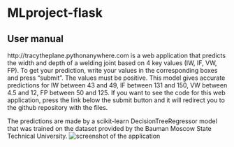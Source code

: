 # MLproject-flask
<h2>User manual</h2>
http://tracytheplane.pythonanywhere.com is a web application that predicts the width and depth of a welding joint based on 4 key values (IW, IF, VW, FP). To get your prediction, write your values in the corresponding boxes and press “submit”. The values must be positive. This model gives accurate predictions for IW between 43 and 49, IF between 131 and 150, VW between 4.5 and 12, FP between 50 and 125.
If you want to see the code for this web application, press the link below the submit button and it will redirect you to the github repository with the files.

The predictions are made by a scikit-learn DecisionTreeRegressor model that was trained on the dataset provided by the Bauman Moscow State Technical University.
![screenshot of the application](https://live.staticflickr.com/65535/53282806319_561bb0f618_o.png)
